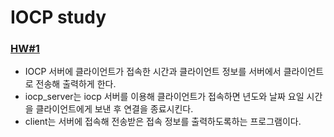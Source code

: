 # IOCP study

### [HW#1](https://github.com/sxzeu/IOCP-study/tree/main/IOCP%20HW)
 - IOCP 서버에 클라이언트가 접속한 시간과 클라이언트 정보를 서버에서 클라이언트로 전송해 출력하게 한다.
 - iocp_server는 iocp 서버를 이용해 클라이언트가 접속하면 년도와 날짜 요일 시간을 클라이언트에게 보낸 후 연결을 종료시킨다.
 - client는 서버에 접속해 전송받은 접속 정보를 출력하도록하는 프로그램이다.
